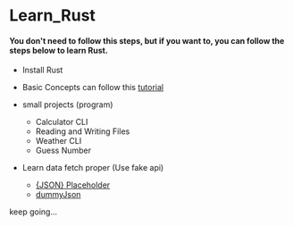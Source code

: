 # Learn_Rust

#### You don't need to follow this steps, but if you want to, you can follow the steps below to learn Rust.

- Install Rust 
- Basic Concepts can follow this [tutorial](https://www.youtube.com/watch?v=lzKeecy4OmQ&t=13s)
- small projects (program)
  
  - Calculator CLI
  - Reading and Writing Files
  - Weather CLI
  - Guess Number
  
- Learn data fetch proper (Use fake api)

  - [{JSON} Placeholder](https://jsonplaceholder.typicode.com/)
  - [dummyJson](https://dummyjson.com/docs)
    
keep going...
